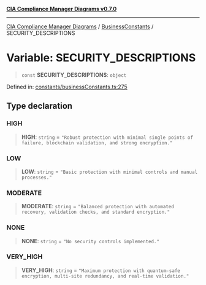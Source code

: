 [**CIA Compliance Manager Diagrams v0.7.0**](../../../README.md)

***

[CIA Compliance Manager Diagrams](../../../globals.md) / [BusinessConstants](../README.md) / SECURITY\_DESCRIPTIONS

# Variable: SECURITY\_DESCRIPTIONS

> `const` **SECURITY\_DESCRIPTIONS**: `object`

Defined in: [constants/businessConstants.ts:275](https://github.com/Hack23/cia-compliance-manager/blob/0a3ec5feaea6fcd6a9f03fda1b8552f4c9fbfab0/src/constants/businessConstants.ts#L275)

## Type declaration

### HIGH

> **HIGH**: `string` = `"Robust protection with minimal single points of failure, blockchain validation, and strong encryption."`

### LOW

> **LOW**: `string` = `"Basic protection with minimal controls and manual processes."`

### MODERATE

> **MODERATE**: `string` = `"Balanced protection with automated recovery, validation checks, and standard encryption."`

### NONE

> **NONE**: `string` = `"No security controls implemented."`

### VERY\_HIGH

> **VERY\_HIGH**: `string` = `"Maximum protection with quantum-safe encryption, multi-site redundancy, and real-time validation."`
